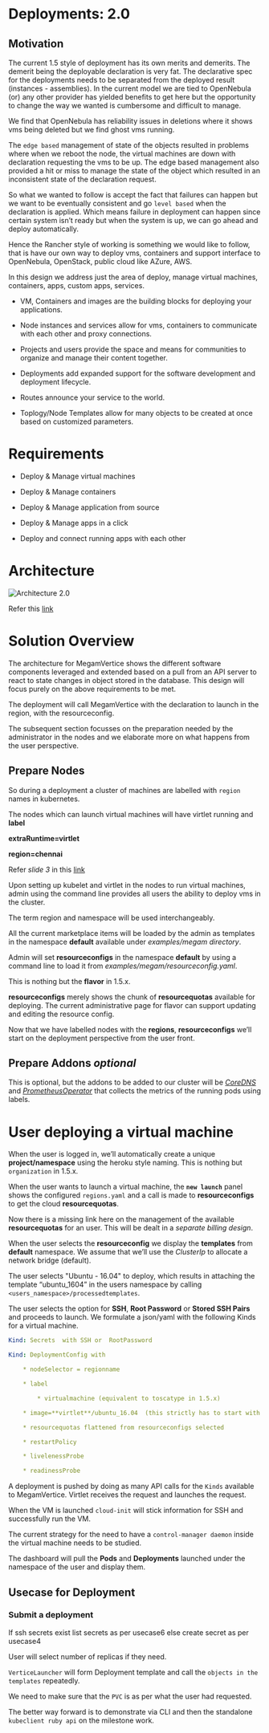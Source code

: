 # Deployments: 2.0

## Motivation

The current 1.5 style of deployment has its own merits and demerits. The demerit being the deployable declaration is very fat. The declarative spec for the deployments needs to be separated from the deployed result (instances - assemblies). In the current model we are tied to OpenNebula (or) any other provider has yielded benefits to get here but the opportunity to change the way we wanted is cumbersome and difficult to manage.

We find that OpenNebula has reliability issues in deletions where it shows vms being deleted but we find ghost vms running.

The `edge based` management of state of the objects resulted in problems where when we reboot the node, the virtual machines are down with declaration requesting the vms to be up. The edge based management also provided a hit or miss to manage the state of the object which resulted in an inconsistent state of the declaration request.

So what we wanted to follow is accept the fact that failures can happen but we want to be eventually consistent and go `level based` when the declaration is applied. Which means failure in deployment can happen since certain system isn’t ready but when the system is up, we can go ahead and deploy automatically.

Hence the Rancher style of working is something we would like to follow, that is have our own way to deploy vms, containers and support interface to OpenNebula, OpenStack, public cloud like AZure, AWS.

In this design we address just the area of deploy, manage virtual machines, containers, apps, custom apps, services.

* VM, Containers and images are the building blocks for deploying your applications.

* Node instances and services allow for vms, containers to communicate with each other and proxy connections.

* Projects and users provide the space and means for communities to organize and manage their content together.

* Deployments add expanded support for the software development and deployment lifecycle.

* Routes announce your service to the world.

* Toplogy/Node Templates allow for many objects to be created at once based on customized parameters.

# Requirements

* Deploy & Manage  virtual machines

* Deploy & Manage containers

* Deploy & Manage application from source

* Deploy & Manage apps in a click

* Deploy and connect running apps with each other

# Architecture

![Architecture 2.0](https://github.com/megamsys/verticedev/blob/master/pics/architecture.png)

Refer this [link ](https://docs.google.com/presentation/d/1tzkWbHu6RclA0QWnoEFy9HK0KmISdCjLNfv5QxwJ3Mg/edit?usp=sharing)

# Solution Overview

The architecture for MegamVertice shows the different software components leveraged and extended based on a pull from an API server to react to state changes in object stored in the database. This design will focus purely on the above requirements to be met.

The deployment will call MegamVertice with the declaration to launch in the region, with the resourceconfig.

The subsequent section focusses on the preparation needed by the administrator in the nodes and we elaborate more on what happens from the user perspective.

## Prepare Nodes

So during a deployment a cluster of machines are labelled with `region` names in kubernetes.

The nodes which can launch virtual machines will have virtlet running and **label**

**extraRuntime=virtlet**

**region=chennai**

Refer *slide 3* in this [link](https://docs.google.com/presentation/d/1tzkWbHu6RclA0QWnoEFy9HK0KmISdCjLNfv5QxwJ3Mg/edit?usp=sharing)

Upon setting up kubelet and virtlet in the nodes to run virtual machines, admin using the command line provides all users the ability to deploy vms in the cluster.

The term region and namespace will be used interchangeably.

All the current marketplace items will be loaded by the admin as templates in the namespace **default** available under *examples/megam directory*.

 Admin will set **resourceconfigs** in the namespace **default** by using a command line to load it from *examples/megam/resourceconfig.yaml*.

This is nothing but the **flavor** in 1.5.x.

**resourceconfigs** merely shows the chunk of **resourcequotas** available for deploying. The current administrative page for flavor can support updating and editing the resource config.

Now that  we have labelled nodes with the **regions**, **resourceconfigs** we’ll start on the deployment perspective from the user front.

## Prepare Addons *optional*

This is optional, but the addons to be added to our cluster will be *[CoreDNS](https://github.com/coredns/coredns)* and *[PrometheusOperator](https://github.com/coreos/prometheus-operator)* that collects the metrics of the running pods using labels.

# User deploying a virtual machine

When the user is logged in, we’ll automatically create a unique **project/namespace** using the heroku style naming. This is nothing but `organization` in 1.5.x.

When the user wants to launch a virtual machine, the **`new launch`** panel shows the configured `regions.yaml` and a call is made to **resourceconfigs** to get the cloud **resourcequotas**.

Now there is a missing link here on the management of the available **resourcequotas** for an user. This will be dealt in a *separate billing design*.

When the user selects the **resourceconfig** we display the **templates** from **default** namespace. We assume that we’ll use the *ClusterIp* to allocate a network bridge (default).

The user selects "Ubuntu - 16.04" to deploy, which results in attaching the template “ubuntu_1604” in the users namespace by calling `<users_namespace>/processedtemplates`.

The user selects the option for **SSH**, **Root Password**  or **Stored SSH Pairs** and proceeds to launch.  We formulate a json/yaml with  the following Kinds for a virtual machine.

```yaml
Kind: Secrets  with SSH or  RootPassword
```

```yaml
Kind: DeploymentConfig with

    * nodeSelector = regionname

    * label

        * virtualmachine (equivalent to toscatype in 1.5.x)

    * image=**virtlet**/ubuntu_16.04  (this strictly has to start with **virtlet/**)

    * resourcequotas flattened from resourceconfigs selected

    * restartPolicy

    * livelenessProbe

    * readinessProbe
```

A deployment is pushed by doing as many API calls for the `Kinds` available to MegamVertice. Virtlet receives the request and launches the request.

When the VM is launched `cloud-init` will stick information for SSH and successfully run the VM.

The current strategy for the need to have a `control-manager daemon` inside the virtual machine needs to be studied.

The dashboard will pull the **Pods** and **Deployments** launched under the namespace of the user and display them.

## Usecase for Deployment

### Submit a deployment

If ssh secrets exist list secrets as per usecase6 else create secret as per usecase4

User will select number of replicas if they need.   

`VerticeLauncher` will form Deployment template  and call the `objects in the templates` repeatedly.

We need to make sure that the `PVC` is as per what the user had requested.

The better way forward is to demonstrate via CLI and then the standalone `kubeclient ruby api` on the milestone work.
